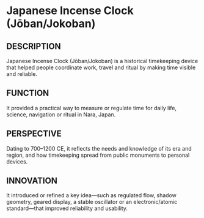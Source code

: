 ---
---
# Japanese Incense Clock (Jōban/Jokoban)

## DESCRIPTION
Japanese Incense Clock (Jōban/Jokoban) is a historical timekeeping device that helped people coordinate work, travel and ritual by making time visible and reliable.

## FUNCTION
It provided a practical way to measure or regulate time for daily life, science, navigation or ritual in Nara, Japan.

## PERSPECTIVE
Dating to 700–1200 CE, it reflects the needs and knowledge of its era and region, and how timekeeping spread from public monuments to personal devices.

## INNOVATION
It introduced or refined a key idea—such as regulated flow, shadow geometry, geared display, a stable oscillator or an electronic/atomic standard—that improved reliability and usability.